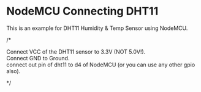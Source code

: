 # NodeMCU Connecting DHT11


This is an example for DHT11 Humidity & Temp Sensor using NodeMCU.

/*

 Connect VCC of the DHT11 sensor to 3.3V (NOT 5.0V!).  
 Connect GND to Ground.   
 connect out pin of dht11 to d4 of  NodeMCU (or you can use any other gpio also).  

*/
